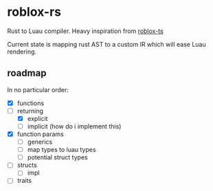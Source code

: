 # roblox-rs

Rust to Luau compiler. Heavy inspiration from [roblox-ts](https://roblox-ts.com/)

Current state is mapping rust AST to a custom IR which will ease Luau rendering.

## roadmap

In no particular order:
- [x] functions
- [ ] returning
  - [x] explicit
  - [ ] implicit (how do i implement this)
- [x] function params
  - [ ] generics
  - [ ] map types to luau types
  - [ ] potential struct types
- [ ] structs
  - [ ] impl
- [ ] traits